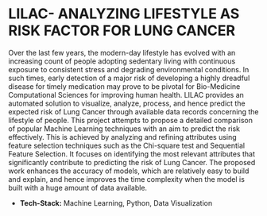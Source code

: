# LILAC- ANALYZING LIFESTYLE AS RISK FACTOR FOR LUNG CANCER
Over the last few years, the modern-day lifestyle has evolved with an increasing count of people adopting sedentary living with continuous exposure to consistent stress and degrading environmental conditions. In such times, early detection of a major risk of developing a highly dreadful disease for timely medication may prove to be pivotal for Bio-Medicine Computational Sciences for improving human health. LILAC provides an automated solution to visualize, analyze, process, and hence predict the expected risk of Lung Cancer through available data records concerning the lifestyle of people. This project attempts to propose a detailed comparison of popular Machine Learning techniques with an aim to predict the risk effectively. This is achieved by analyzing and refining attributes using feature selection techniques such as the Chi-square test and Sequential Feature Selection. It focuses on identifying the most relevant attributes that significantly contribute to predicting the risk of Lung Cancer. The proposed work enhances the accuracy of models, which are relatively easy to build and explain, and hence improves the time complexity when the model is built with a huge amount of data available.
- **Tech-Stack:** Machine Learning, Python, Data Visualization
